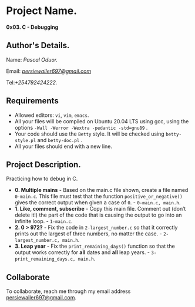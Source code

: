 # Project Name.
**0x03. C - Debugging**

## Author's Details.
Name: *Pascal Oduor.*

Email: *persiewailer697@gmail.com*

Tel:*+254792424222.*

##  Requirements

*   Allowed editors: `vi`, `vim`, `emacs`.
*   All your files will be compiled on Ubuntu 20.04 LTS using gcc, using the options `-Wall -Werror -Wextra -pedantic -std=gnu89` .
*   Your code should use the `Betty` style. It will be checked using `betty-style.pl` and `betty-doc.pl` .
*   All your files should end with a new line.

## Project Description.
Practicing how to debug in C.

* **0. Multiple mains** - Based on the main.c file shown, create a file named `0-main.c`. This file must test that the function `positive_or_negative()` gives the correct output when given a case of `0`. - `0-main.c, main.h`.
* **1. Like, comment, subscribe** - Copy this main file. Comment out (don’t delete it!) the part of the code that is causing the output to go into an infinite loop. - `1-main.c`.
* **2. 0 > 972?** - Fix the code in `2-largest_number.c` so that it correctly prints out the largest of three numbers, no matter the case. - `2-largest_number.c, main.h`.
* **3. Leap year** - Fix the `print_remaining_days()` function so that the output works correctly for **all** dates and **all** leap years. - `3-print_remaining_days.c, main.h`.

## Collaborate

To collaborate, reach me through my email address persiewailer697@gmail.com.
